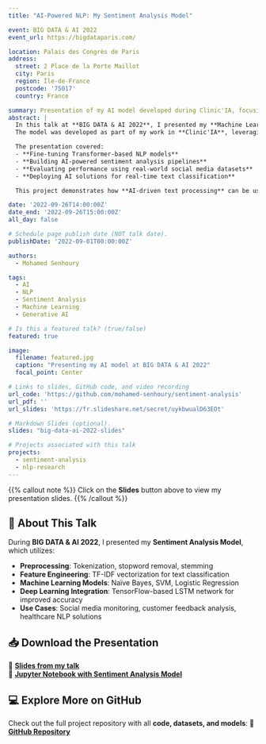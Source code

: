 ```yaml
---
title: "AI-Powered NLP: My Sentiment Analysis Model"

event: BIG DATA & AI 2022
event_url: https://bigdataparis.com/

location: Palais des Congrès de Paris
address:
  street: 2 Place de la Porte Maillot
  city: Paris
  region: Île-de-France
  postcode: '75017'
  country: France

summary: Presentation of my AI model developed during Clinic'IA, focusing on sentiment analysis and NLP automation.
abstract: |
  In this talk at **BIG DATA & AI 2022**, I presented my **Machine Learning & Deep Learning-based Sentiment Analysis model**. 
  The model was developed as part of my work in **Clinic'IA**, leveraging **Natural Language Processing (NLP) and AI-driven automation**.

  The presentation covered:
  - **Fine-tuning Transformer-based NLP models**
  - **Building AI-powered sentiment analysis pipelines**
  - **Evaluating performance using real-world social media datasets**
  - **Deploying AI solutions for real-time text classification**

  This project demonstrates how **AI-driven text processing** can be used in industries such as **healthcare, finance, and customer analytics**.

date: '2022-09-26T14:00:00Z'
date_end: '2022-09-26T15:00:00Z'
all_day: false

# Schedule page publish date (NOT talk date).
publishDate: '2022-09-01T00:00:00Z'

authors:
  - Mohamed Senhoury

tags:
  - AI
  - NLP
  - Sentiment Analysis
  - Machine Learning
  - Generative AI

# Is this a featured talk? (true/false)
featured: true

image:
  filename: featured.jpg
  caption: "Presenting my AI model at BIG DATA & AI 2022"
  focal_point: Center

# Links to slides, GitHub code, and video recording
url_code: 'https://github.com/mohamed-senhoury/sentiment-analysis'
url_pdf: ''
url_slides: 'https://fr.slideshare.net/secret/uykbwualD63EOt'

# Markdown Slides (optional).
slides: "big-data-ai-2022-slides"

# Projects associated with this talk
projects:
  - sentiment-analysis
  - nlp-research
---
```


{{% callout note %}}
Click on the **Slides** button above to view my presentation slides.
{{% /callout %}}

## 🔹 **About This Talk**
During **BIG DATA & AI 2022**, I presented my **Sentiment Analysis Model**, which utilizes:
- **Preprocessing**: Tokenization, stopword removal, stemming
- **Feature Engineering**: TF-IDF vectorization for text classification
- **Machine Learning Models**: Naïve Bayes, SVM, Logistic Regression
- **Deep Learning Integration**: TensorFlow-based LSTM network for improved accuracy
- **Use Cases**: Social media monitoring, customer feedback analysis, healthcare NLP solutions

## 📥 **Download the Presentation**
🔹 [**Slides from my talk**](https://fr.slideshare.net/secret/uykbwualD63EOt)  
🔹 [**Jupyter Notebook with Sentiment Analysis Model**](http://msenhoury.github.io/uploads/Sentiment%20Analysis.ipynb)  

## 💻 **Explore More on GitHub**
Check out the full project repository with all **code, datasets, and models**:
🔗 [**GitHub Repository**](https://github.com/MSenhoury/Sentiment-Analysis)
